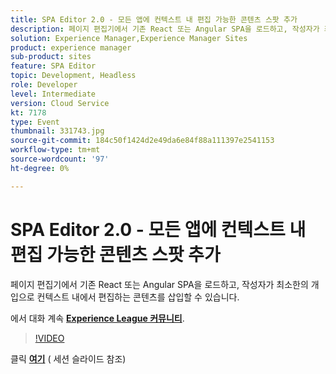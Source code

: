 ```yaml
---
title: SPA Editor 2.0 - 모든 앱에 컨텍스트 내 편집 가능한 콘텐츠 스팟 추가
description: 페이지 편집기에서 기존 React 또는 Angular SPA을 로드하고, 작성자가 최소한의 개입으로 컨텍스트 내에서 편집하는 콘텐츠를 삽입할 수 있습니다. 이 세션은 Adobe Developers Live 컨텐츠 이벤트의 일부로 전달되었습니다.
solution: Experience Manager,Experience Manager Sites
product: experience manager
sub-product: sites
feature: SPA Editor
topic: Development, Headless
role: Developer
level: Intermediate
version: Cloud Service
kt: 7178
type: Event
thumbnail: 331743.jpg
source-git-commit: 184c50f1424d2e49da6e84f88a111397e2541153
workflow-type: tm+mt
source-wordcount: '97'
ht-degree: 0%

---
```



# SPA Editor 2.0 - 모든 앱에 컨텍스트 내 편집 가능한 콘텐츠 스팟 추가

페이지 편집기에서 기존 React 또는 Angular SPA을 로드하고, 작성자가 최소한의 개입으로 컨텍스트 내에서 편집하는 콘텐츠를 삽입할 수 있습니다.

에서 대화 계속 **[Experience League 커뮤니티](http://adobe.ly/36Yd3v6)**.

>[!VIDEO](https://video.tv.adobe.com/v/331743/?quality=12&learn=on&hidetitle=true)

클릭 **[여기](/help/adobe-developers-live/assets/spa-editor-2-0.pdf)** ( 세션 슬라이드 참조)
